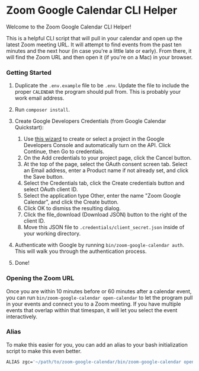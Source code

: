 # Zoom Google Calendar CLI Helper

Welcome to the Zoom Google Calendar CLI Helper!

This is a helpful CLI script that will pull in your calendar and open up the latest Zoom meeting URL. It will attempt to find events from the past ten minutes and the next hour (in case you're a little late or early). From there, it will find the Zoom URL and then open it (if you're on a Mac) in your browser.

### Getting Started

1. Duplicate the `.env.example` file to be `.env`. Update the file to include the proper `CALENDAR` the program should pull from. This is probably your work email address.

2. Run `composer install`.

3. Create Google Developers Credentials (from Google Calendar Quickstart):

	1. Use [this wizard](https://console.developers.google.com/start/api?id=calendar) to create or select a project in the Google Developers Console and automatically turn on the API. Click Continue, then Go to credentials.
	2. On the Add credentials to your project page, click the Cancel button.
	3. At the top of the page, select the OAuth consent screen tab. Select an Email address, enter a Product name if not already set, and click the Save button.
	4. Select the Credentials tab, click the Create credentials button and select OAuth client ID.
	5. Select the application type Other, enter the name "Zoom Google Calendar", and click the Create button.
	6. Click OK to dismiss the resulting dialog.
	7. Click the file_download (Download JSON) button to the right of the client ID.
	8. Move this JSON file to `.credentials/client_secret.json` inside of your working directory.

4. Authenticate with Google by running `bin/zoom-google-calendar auth`. This will walk you through the authentication process.

4. Done!

### Opening the Zoom URL

Once you are within 10 minutes before or 60 minutes after a calendar event, you can run `bin/zoom-google-calendar open-calendar` to let the program pull in your events and connect you to a Zoom meeting. If you have multiple events that overlap within that timespan, it will let you select the event interactively.

### Alias

To make this easier for you, you can add an alias to your bash initialization script to make this even better.

```bash
ALIAS zgc='~/path/to/zoom-google-calendar/bin/zoom-google-calendar open-calendar'
```
